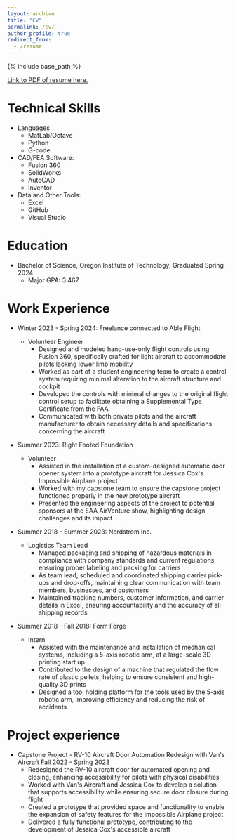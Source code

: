 ```yaml
---
layout: archive
title: "CV"
permalink: /cv/
author_profile: true
redirect_from:
  - /resume
---
```


{% include base_path %}

[Link to PDF of resume here.](https://raceross.github.io/files/resume.pdf)

Technical Skills
======
* Languages
  * MatLab/Octave
  * Python
  * G-code
* CAD/FEA Software:
  * Fusion 360
  * SolidWorks
  * AutoCAD
  * Inventor
* Data and Other Tools:
  * Excel
  * GitHub
  * Visual Studio

Education
======
* Bachelor of Science, Oregon Institute of Technology, Graduated Spring 2024
  * Major GPA: 3.467

Work Experience
======
* Winter 2023 - Spring 2024: Freelance connected to Able Flight
  * Volunteer Engineer
    * Designed and modeled hand-use-only flight controls using Fusion 360, specifically crafted for light aircraft to accommodate pilots lacking lower limb mobility
    * Worked as part of a student engineering team to create a control system requiring minimal alteration to the aircraft structure and cockpit
    * Developed the controls with minimal changes to the original flight control setup to facilitate obtaining a Supplemental Type Certificate from the FAA
    * Communicated with both private pilots and the aircraft manufacturer to obtain necessary details and specifications concerning the aircraft

* Summer 2023: Right Footed Foundation
  * Volunteer
    * Assisted in the installation of a custom-designed automatic door opener system into a prototype aircraft for Jessica Cox's Impossible Airplane project
    * Worked with my capstone team to ensure the capstone project functioned properly in the new prototype aircraft
    * Presented the engineering aspects of the project to potential sponsors at the EAA AirVenture show, highlighting design challenges and its impact

* Summer 2018 - Summer 2023: Nordstrom Inc.
  * Logistics Team Lead
    * Managed packaging and shipping of hazardous materials in compliance with company standards and current regulations, ensuring proper labeling and packing for carriers
    * As team lead, scheduled and coordinated shipping carrier pick-ups and drop-offs, maintaining clear communication with team members, businesses, and customers
    * Maintained tracking numbers, customer information, and carrier details in Excel, ensuring accountability and the accuracy of all shipping records

* Summer 2018 - Fall 2018: Form Forge
  * Intern
    * Assisted with the maintenance and installation of mechanical systems, including a 5-axis robotic arm, at a large-scale 3D printing start up
    * Contributed to the design of a machine that regulated the flow rate of plastic pellets, helping to ensure consistent and high-quality 3D prints
    * Designed a tool holding platform for the tools used by the 5-axis robotic arm, improving efficiency and reducing the risk of accidents

Project experience
======
* Capstone Project - RV-10 Aircraft Door Automation Redesign with Van's Aircraft Fall 2022 - Spring 2023
  * Redesigned the RV-10 aircraft door for automated opening and closing, enhancing accessibility for pilots with physical disabilities
  * Worked with Van's Aircraft and Jessica Cox to develop a solution that supports accessibility while ensuring secure door closure during flight
  * Created a prototype that provided space and functionality to enable the expansion of safety features for the Impossible Airplane project
  * Delivered a fully functional prototype, contributing to the development of Jessica Cox's accessible aircraft
